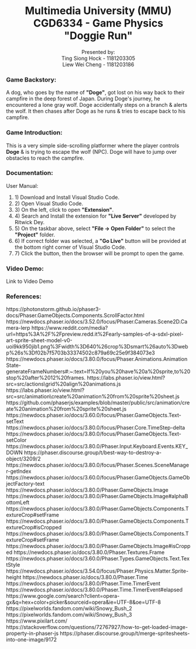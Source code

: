 <h1 align="center">Multimedia University (MMU)<br>
CGD6334 - Game Physics<br>
"Doggie Run"</h1>

<p align="center">Presented by:<br>
Ting Siong Hock - 1181203305<br>
Liew Wei Cheng - 1181203186<br></p>

<h3>Game Backstory:</h3>
<p>
A dog, who goes by the name of <strong>"Doge"</strong>, got lost on his way back to their campfire in the deep forest of Japan. During Doge's journey, he encountered a lone gray wolf. Doge accidentally steps on a branch & alerts the wolf. It then chases after Doge as he runs & tries to escape back to his campfire.  
</p>

<h3>Game Introduction:</h3>
<p>
This is a very simple side-scrolling platformer where the player controls <strong>Doge</strong> & is trying to escape the wolf (NPC). Doge will have to jump over obstacles to reach the campfire.
</p>

<h3>Documentation:</h3>
<p>User Manual:
<ol>
<li>1) Download and Install Visual Studio Code.</li>
<li>2) Open Visual Studio Code.
<li>3) On the left, click to open <strong>"Extension"</strong>.</li>
<li>4) Search and Install the extension for <strong>"Live Server"</strong> developed by Ritwick Dey.</li>
<li>5) On the taskbar above, select <strong>"File -> Open Folder"</strong> to select the <strong>"Project"</strong> folder.</li>
<li>6) If correct folder was selected, a <strong>"Go Live"</strong> button will be provided at the bottom right corner of Visual Studio Code.</li>
<li>7) Click the button, then the browser will be prompt to open the game.</li>
</ol>
</p>

<h3>Video Demo:</h3>
<p>Link to Video Demo</p>
<h3>References:</h3>
<p>
https://photonstorm.github.io/phaser3-docs/Phaser.GameObjects.Components.ScrollFactor.html
https://newdocs.phaser.io/docs/3.52.0/focus/Phaser.Cameras.Scene2D.Camera-lerp
https://www.reddit.com/media?url=https%3A%2F%2Fpreview.redd.it%2Fearly-samples-of-a-sdxl-pixel-art-sprite-sheet-model-v0-uoi9kk950jib1.png%3Fwidth%3D640%26crop%3Dsmart%26auto%3Dwebp%26s%3Df02b7f5703b33374502c879a69c25e9f384073e3
https://newdocs.phaser.io/docs/3.80.0/focus/Phaser.Animations.AnimationState-generateFrameNumbers#:~:text=If%20you%20have%20a%20sprite,to%20stop%20after%2012%20frames.
https://labs.phaser.io/view.html?src=src/actions\grid%20align%20animations.js
https://labs.phaser.io/view.html?src=src/animation\create%20animation%20from%20sprite%20sheet.js
https://github.com/phaserjs/examples/blob/master/public/src/animation/create%20animation%20from%20sprite%20sheet.js
https://newdocs.phaser.io/docs/3.60.0/focus/Phaser.GameObjects.Text-setText
https://newdocs.phaser.io/docs/3.80.0/focus/Phaser.Core.TimeStep-delta
https://newdocs.phaser.io/docs/3.80.0/focus/Phaser.GameObjects.Text-setColor
https://newdocs.phaser.io/docs/3.80.0/Phaser.Input.Keyboard.Events.KEY_DOWN
https://phaser.discourse.group/t/best-way-to-destroy-a-object/3209/2
https://newdocs.phaser.io/docs/3.80.0/focus/Phaser.Scenes.SceneManager-getIndex
https://newdocs.phaser.io/docs/3.60.0/focus/Phaser.GameObjects.GameObjectFactory-text
https://newdocs.phaser.io/docs/3.80.0/Phaser.GameObjects.Image
https://newdocs.phaser.io/docs/3.80.0/Phaser.GameObjects.Image#alphaBottomLeft
https://newdocs.phaser.io/docs/3.80.0/Phaser.GameObjects.Components.TextureCrop#setFrame
https://newdocs.phaser.io/docs/3.80.0/Phaser.GameObjects.Components.TextureCrop#isCropped
https://newdocs.phaser.io/docs/3.80.0/Phaser.GameObjects.Components.TextureCrop#setFrame
https://newdocs.phaser.io/docs/3.80.0/Phaser.GameObjects.Image#isCropped
https://newdocs.phaser.io/docs/3.80.0/Phaser.Textures.Frame
https://newdocs.phaser.io/docs/3.60.0/Phaser.Types.GameObjects.Text.TextStyle
https://newdocs.phaser.io/docs/3.54.0/focus/Phaser.Physics.Matter.Sprite-height
https://newdocs.phaser.io/docs/3.80.0/Phaser.Time
https://newdocs.phaser.io/docs/3.80.0/Phaser.Time.TimerEvent
https://newdocs.phaser.io/docs/3.80.0/Phaser.Time.TimerEvent#elapsed
https://www.google.com/search?client=opera-gx&q=hex+color+picker&sourceid=opera&ie=UTF-8&oe=UTF-8
https://pixelworlds.fandom.com/wiki/Snowy_Bush_2
https://pixelworlds.fandom.com/wiki/Snowy_Bush_3
https://www.pixilart.com/
https://stackoverflow.com/questions/72767927/how-to-get-loaded-image-property-in-phaser-js
https://phaser.discourse.group/t/merge-spritesheets-into-one-image/9172
</p>
